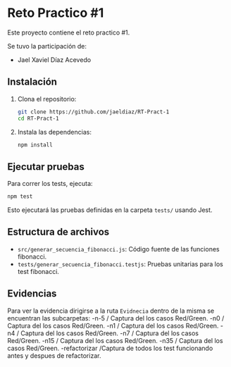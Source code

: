 # Reto Practico #1

Este proyecto contiene el reto practico #1.

Se tuvo la participación de:
 - Jael Xaviel Díaz Acevedo

## Instalación

1. Clona el repositorio:
   ```sh
   git clone https://github.com/jaeldiaz/RT-Pract-1
   cd RT-Pract-1
   ```

2. Instala las dependencias:
   ```sh
   npm install
   ```

## Ejecutar pruebas

Para correr los tests, ejecuta:

```sh
npm test
```

Esto ejecutará las pruebas definidas en la carpeta `tests/` usando Jest.

## Estructura de archivos

- `src/generar_secuencia_fibonacci.js`: Código fuente de las funciones fibonacci.
- `tests/generar_secuencia_fibonacci.testjs`: Pruebas unitarias para los test fibonacci.

## Evidencias

Para ver la evidencia dirigirse a la ruta `Evidnecia` dentro de la misma se encuentran las subcarpetas:
-n-5  / Captura del los casos Red/Green.
-n0   / Captura del los casos Red/Green.
-n1   / Captura del los casos Red/Green.
-n4   / Captura del los casos Red/Green.
-n7   / Captura del los casos Red/Green.
-n15  / Captura del los casos Red/Green.
-n35  / Captura del los casos Red/Green.
-refactorizar  /Captura de todos los test funcionando antes y despues de refactorizar.
